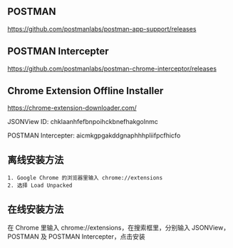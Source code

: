 ## POSTMAN
https://github.com/postmanlabs/postman-app-support/releases

## POSTMAN Intercepter
https://github.com/postmanlabs/postman-chrome-interceptor/releases

## Chrome Extension Offline Installer
https://chrome-extension-downloader.com/

JSONView ID: chklaanhfefbnpoihckbnefhakgolnmc

POSTMAN Intercepter: aicmkgpgakddgnaphhhpliifpcfhicfo

## 离线安装方法
    1. Google Chrome 的浏览器里输入 chrome://extensions
    2. 选择 Load Unpacked
   
## 在线安装方法
在 Chrome 里输入 chrome://extensions，在搜索框里，分别输入 JSONView，POSTMAN 及 POSTMAN Intercepter，点击安装